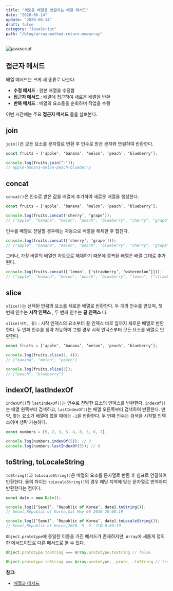 ```yaml
---
title: "새로운 배열을 반환하는 배열 메서드"
date: "2020-06-14"
update: "2020-06-14"
draft: false
category: "JavaScript"
path: "/blog/array-method-return-newarray"
---
```


![javascript](https://blog.martinwork.co.kr/images/javascript/javascript.png)

## 접근자 메서드
배열 메서드는 크게 세 종류로 나눈다.

- **수정 메서드** : 원본 배열을 수정함
- **접근자 메서드** : 배열에 접근하여 새로운 배열을 반환
- **반복 메서드** : 배열의 요소들을 순회하며 작업을 수행

이번 시간에는 주요 **접근자 메서드** 들을 살펴본다.

## join
`join()`은 모든 요소를 문자열로 변환 후 인수로 받은 문자와 연결하여 반환한다.

```js
const fruits = [‘apple’, ‘banana’, ‘melon’, ‘peach’, ‘blueberry’];

console.log(fruits.join(‘-‘));
// apple-banana-melon-peach-blueberry
```

## concat
`concat()`은 인수로 받은 값을 배열에 추가하여 새로운 배열을 생성한다.

```js
const fruits = [‘apple’, ‘banana’, ‘melon’, ‘peach’, ‘blueberry’];

console.log(fruits.concat(‘cherry’, ‘grape’));
// ["apple", "banana", "melon", "peach", "blueberry", "cherry", "grape"]
```

인수를 배열로 전달할 경우에는 자동으로 배열을 해체한 후 합친다.

```js
console.log(fruits.concat([‘cherry’, ‘grape’]));
// ["apple", "banana", "melon", "peach", "blueberry", "cherry", "grape"]
```

그러나, 가장 바깥의 배열만 자동으로 해체하기 때문에 중복된 배열은 배열 그대로 추가된다.

```js
console.log(fruits.concat([‘lemon’, [‘strawberry’, ‘watermelon’]]));
// ["apple", "banana", "melon", "peach", "blueberry", "lemon", [“strawberry”, “watermelon”]]
```

## slice
`slice()`는 선택된 만큼의 요소를 새로운 배열로 반환한다. 두 개의 인수를 받으며, 첫 번째 인수는 **시작 인덱스** , 두 번째 인수는 **끝 인덱스** 다.

`slice(시작, 끝)` : 시작 인덱스의 요소부터 끝 인덱스 바로 앞까지 새로운 배열로 반환한다. 두 번째 인수를 생략 가능하며 그럴 경우 시작 인덱스부터 모든 요소를 배열로 반환한다.

```js
const fruits = [‘apple’, ‘banana’, ‘melon’, ‘peach’, ‘blueberry’];

console.log(fruits.slice(1, 4));
// ["banana", "melon", "peach"]

console.log(fruits.slice(3));
// ["peach", "blueberry"]
```

## indexOf, lastIndexOf
`indexOf()`와 `lastIndexOf()`는 인수로 전달한 요소의 인덱스를 반환한다.
`indexOf()`는 배열 왼쪽부터 검색하고, `lastIndexOf()`는 배열 오른쪽부터 검색하여 반환한다. 만약, 찾는 요소가 배열에 없을 때에는 `-1`을 반환한다.
두 번째 인수는 검색을 시작할 인덱스이며 생략 가능하다.

```js
const numbers = [9, 2, 3, 5, 4, 8, 5, 6, 7];

console.log(numbers.indexOf(5)); // 3
console.log(numbers.lastIndexOf(5)); // 6
```

## toString, toLocaleString
`toString()`과 `toLocaleString()`은 배열의 요소를 문자열로 반환 후 쉼표로 연결하여 반환한다. 둘의 차이는 `toLocaleString()`의 경우 해당 지역에 맞는 문자열로 번역하여 반환한다는 점이다.

```js
const date = new Date();

console.log([‘Seoul’, ‘Republic of Korea’, date].toString());
// Seoul,Republic of Korea,Sat May 09 2020 20:00:19

console.log([‘Seoul’, ‘Republic of Korea’, date].toLocaleString());
// Seoul,Republic of Korea,2020. 5. 9. 오후 8:00:19
```

`Object.prototype`에 동일한 이름을 가진 메서드가 존재하지만, `Array`에 새롭게 정의한 메서드이므로 다른 메서드로 볼 수 있다.

```js
Object.prototype.toString === Array.prototype.toString // false

Object.prototype.toString === Array.prototype.__proto__.toString // true
```

**참고:**
  - [배열과 메서드](https://ko.javascript.info/array-methods)